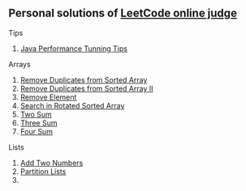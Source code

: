 Personal solutions of [LeetCode online judge](http://oj.leetcode.com/problems/)
--------------------------------------------

Tips

1. [Java Performance Tunning Tips](https://gist.github.com/rioshen/42294b25c09b89fa353f)

Arrays

1. [Remove Duplicates from Sorted Array](https://github.com/rioshen/leetcode-solutions/blob/master/java/RemoveDuplicatesFromSortedArray.java)
2. [Remove Duplicates from Sorted Array II](https://github.com/rioshen/leetcode-solutions/blob/master/java/RemoveDuplicatesFromSortedArrayII.java)
3. [Remove Element](https://github.com/rioshen/leetcode-solutions/blob/master/java/RemoveElement.java)
4. [Search in Rotated Sorted Array](https://github.com/rioshen/leetcode-solutions/blob/master/java/SearchinRotatedSortedArray.java)
5. [Two Sum](https://github.com/rioshen/leetcode-solutions/blob/52ee71c93cae715745c7c7adaa377d757a8782b5/java/TwoSum.java)
6. [Three Sum](https://github.com/rioshen/leetcode-solutions/blob/master/java/ThreeSum.java)
7. [Four Sum](https://github.com/rioshen/leetcode-solutions/blob/master/java/FourSum.java)

Lists

1. [Add Two Numbers](https://github.com/rioshen/leetcode-solutions/blob/master/java/AddTwoNumbers.java)
2. [Partition Lists](https://github.com/rioshen/leetcode-solutions/blob/master/java/PartitionLists.java)
3.
